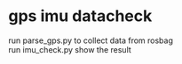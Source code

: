 # gps imu datacheck
run parse_gps.py to collect data from rosbag <br />
run imu_check.py show the result
